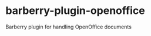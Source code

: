 barberry-plugin-openoffice
==========================

Barberry plugin for handling OpenOffice documents
